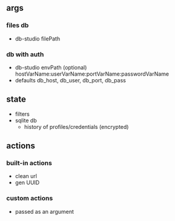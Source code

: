 ## args

### files db

- db-studio filePath

### db with auth

- db-studio envPath (optional)
  hostVarName:userVarName:portVarName:passwordVarName
- defaults db_host, db_user, db_port, db_pass

## state

- filters
- sqlite db
  - history of profiles/credentials (encrypted)

## actions

### built-in actions

- clean url
- gen UUID

### custom actions

- passed as an argument
